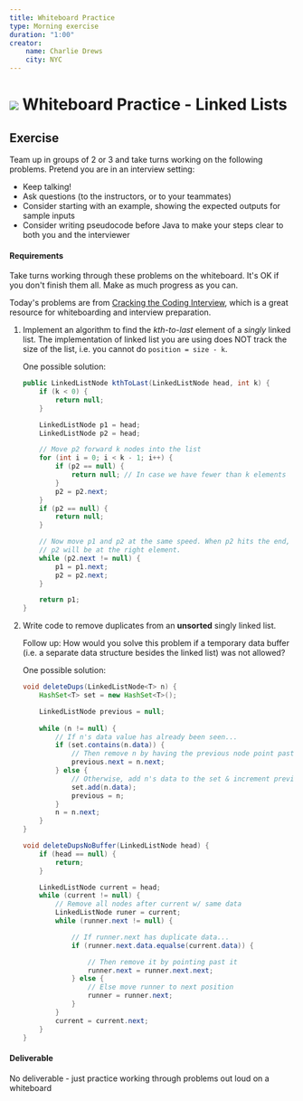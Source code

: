 ```yaml
---
title: Whiteboard Practice
type: Morning exercise
duration: "1:00"
creator:
    name: Charlie Drews
    city: NYC
---
```


# ![](https://ga-dash.s3.amazonaws.com/production/assets/logo-9f88ae6c9c3871690e33280fcf557f33.png) Whiteboard Practice - Linked Lists

## Exercise

Team up in groups of 2 or 3 and take turns working on the following problems. Pretend you are in an interview setting:
- Keep talking!
- Ask questions (to the instructors, or to your teammates)
- Consider starting with an example, showing the expected outputs for sample inputs
- Consider writing pseudocode before Java to make your steps clear to both you and the interviewer

#### Requirements

Take turns working through these problems on the whiteboard. It's OK if you don't finish them all. Make as much progress as you can.

Today's problems are from [Cracking the Coding Interview](https://www.amazon.com/Cracking-Coding-Interview-Programming-Questions/dp/098478280X), which is a great resource for whiteboarding and interview preparation.

1. Implement an algorithm to find the _kth-to-last_ element of a _singly_ linked list. The implementation of linked list you are using does NOT track the size of the list, i.e. you cannot do `position = size - k`.

    One possible solution:

    ```java
	public LinkedListNode kthToLast(LinkedListNode head, int k) {
		if (k < 0) {
			return null;
		}

		LinkedListNode p1 = head;
		LinkedListNode p2 = head;

		// Move p2 forward k nodes into the list
		for (int i = 0; i < k - 1; i++) {
			if (p2 == null) {
				return null; // In case we have fewer than k elements
			}
			p2 = p2.next;
		}
		if (p2 == null) {
			return null;
		}

		// Now move p1 and p2 at the same speed. When p2 hits the end,
		// p2 will be at the right element.
		while (p2.next != null) {
			p1 = p1.next;
			p2 = p2.next;
		}

		return p1;
	}
    ```

2. Write code to remove duplicates from an **unsorted** singly linked list.

	Follow up: How would you solve this problem if a temporary data buffer (i.e. a separate data structure besides the linked list) was not allowed?

    One possible solution:

    ```java
	void deleteDups(LinkedListNode<T> n) {
		HashSet<T> set = new HashSet<T>();

		LinkedListNode previous = null;
		
		while (n != null) {
			// If n's data value has already been seen...
			if (set.contains(n.data)) {
				// Then remove n by having the previous node point past it
				previous.next = n.next;
			} else {
				// Otherwise, add n's data to the set & increment previous
				set.add(n.data);
				previous = n;
			}
			n = n.next;
		}
	}

	void deleteDupsNoBuffer(LinkedListNode head) {
		if (head == null) {
			return;
		}

		LinkedListNode current = head;
		while (current != null) {
			// Remove all nodes after current w/ same data
			LinkedListNode runer = current;
			while (runner.next != null) {

				// If runner.next has duplicate data...
				if (runner.next.data.equalse(current.data)) {

					// Then remove it by pointing past it
					runner.next = runner.next.next;
				} else {
					// Else move runner to next position
					runner = runner.next;
				}
			}
			current = current.next;
		}
	}
    ```

#### Deliverable

No deliverable - just practice working through problems out loud on a whiteboard
